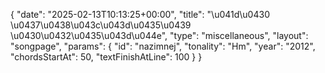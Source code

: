 {
    "date": "2025-02-13T10:13:25+00:00",
    "title": "\u041d\u0430 \u0437\u0438\u043c\u043d\u0435\u0439 \u0430\u0432\u0435\u043d\u044e",
    "type": "miscellaneous",
    "layout": "songpage",
    "params": {
        "id": "nazimnej",
        "tonality": "Hm",
        "year": "2012",
        "chordsStartAt": 50,
        "textFinishAtLine": 100
    }
}